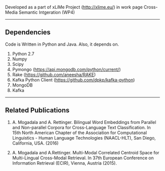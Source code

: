 Developed as a part of xLiMe Project (http://xlime.eu/) in work page Cross-Media Semantic Intgeration (WP4)

-------------------------
Dependencies
-------------------------
Code is Written in Python and Java. Also, it depends on.

1. Python 2.7
2. Numpy
3. Scipy
4. Pymongo  (https://api.mongodb.com/python/current/)
5. Rake (https://github.com/aneesha/RAKE)
6. Kafka Python Client (https://github.com/dpkp/kafka-python)
7. MongoDB
8. Kafka

--------------------------
Related Publications
---------------------------

1. A. Mogadala and A. Rettinger. Bilingual Word Embeddings from Parallel and Non-parallel Corpora for Cross-Language Text Classification. In 15th North American Chapter of the Association for Computational Linguistics - Human Language Technologies (NAACL-HLT), San Diego, California, USA. (2016)

2. A. Mogadala and  A.Rettinger. Multi-Modal Correlated Centroid Space for Multi-Lingual Cross-Modal Retrieval. In 37th European Conference on Information Retrieval (ECIR), Vienna, Austria (2015).
